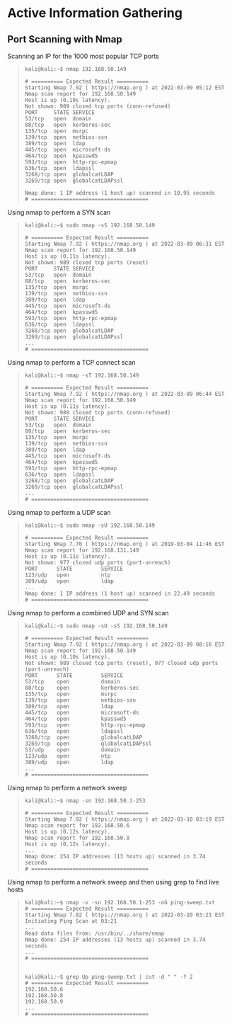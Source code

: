 # Active Information Gathering

## Port Scanning with Nmap

Scanning an IP for the 1000 most popular TCP ports
>``` shell
>kali@kali:~$ nmap 192.168.50.149
>
># ========== Expected Result ==========
>Starting Nmap 7.92 ( https://nmap.org ) at 2022-03-09 05:12 EST
>Nmap scan report for 192.168.50.149
>Host is up (0.10s latency).
>Not shown: 989 closed tcp ports (conn-refused)
>PORT     STATE SERVICE
>53/tcp   open  domain
>88/tcp   open  kerberos-sec
>135/tcp  open  msrpc
>139/tcp  open  netbios-ssn
>389/tcp  open  ldap
>445/tcp  open  microsoft-ds
>464/tcp  open  kpasswd5
>593/tcp  open  http-rpc-epmap
>636/tcp  open  ldapssl
>3268/tcp open  globalcatLDAP
>3269/tcp open  globalcatLDAPssl
>
>Nmap done: 1 IP address (1 host up) scanned in 10.95 seconds
># =====================================
>```

Using nmap to perform a SYN scan
>``` shell
>kali@kali:~$ sudo nmap -sS 192.168.50.149
>
># ========== Expected Result ==========
>Starting Nmap 7.92 ( https://nmap.org ) at 2022-03-09 06:31 EST
>Nmap scan report for 192.168.50.149
>Host is up (0.11s latency).
>Not shown: 989 closed tcp ports (reset)
>PORT     STATE SERVICE
>53/tcp   open  domain
>88/tcp   open  kerberos-sec
>135/tcp  open  msrpc
>139/tcp  open  netbios-ssn
>389/tcp  open  ldap
>445/tcp  open  microsoft-ds
>464/tcp  open  kpasswd5
>593/tcp  open  http-rpc-epmap
>636/tcp  open  ldapssl
>3268/tcp open  globalcatLDAP
>3269/tcp open  globalcatLDAPssl
>...
># =====================================
>```

Using nmap to perform a TCP connect scan
>``` shell
>kali@kali:~$ nmap -sT 192.168.50.149
>
># ========== Expected Result ==========
>Starting Nmap 7.92 ( https://nmap.org ) at 2022-03-09 06:44 EST
>Nmap scan report for 192.168.50.149
>Host is up (0.11s latency).
>Not shown: 989 closed tcp ports (conn-refused)
>PORT     STATE SERVICE
>53/tcp   open  domain
>88/tcp   open  kerberos-sec
>135/tcp  open  msrpc
>139/tcp  open  netbios-ssn
>389/tcp  open  ldap
>445/tcp  open  microsoft-ds
>464/tcp  open  kpasswd5
>593/tcp  open  http-rpc-epmap
>636/tcp  open  ldapssl
>3268/tcp open  globalcatLDAP
>3269/tcp open  globalcatLDAPssl
>...
># =====================================
>```

Using nmap to perform a UDP scan
>``` shell
>kali@kali:~$ sudo nmap -sU 192.168.50.149
>
># ========== Expected Result ==========
>Starting Nmap 7.70 ( https://nmap.org ) at 2019-03-04 11:46 EST
>Nmap scan report for 192.168.131.149
>Host is up (0.11s latency).
>Not shown: 977 closed udp ports (port-unreach)
>PORT      STATE         SERVICE
>123/udp   open          ntp
>389/udp   open          ldap
>...
>Nmap done: 1 IP address (1 host up) scanned in 22.49 seconds
># =====================================
>```

Using nmap to perform a combined UDP and SYN scan
>``` shell
>kali@kali:~$ sudo nmap -sU -sS 192.168.50.149
>
># ========== Expected Result ==========
>Starting Nmap 7.92 ( https://nmap.org ) at 2022-03-09 08:16 EST
>Nmap scan report for 192.168.50.149
>Host is up (0.10s latency).
>Not shown: 989 closed tcp ports (reset), 977 closed udp ports (port-unreach)
>PORT      STATE         SERVICE
>53/tcp    open          domain
>88/tcp    open          kerberos-sec
>135/tcp   open          msrpc
>139/tcp   open          netbios-ssn
>389/tcp   open          ldap
>445/tcp   open          microsoft-ds
>464/tcp   open          kpasswd5
>593/tcp   open          http-rpc-epmap
>636/tcp   open          ldapssl
>3268/tcp  open          globalcatLDAP
>3269/tcp  open          globalcatLDAPssl
>53/udp    open          domain
>123/udp   open          ntp
>389/udp   open          ldap
>...
># =====================================
>```

Using nmap to perform a network sweep
>``` shell
>kali@kali:~$ nmap -sn 192.168.50.1-253
>
># ========== Expected Result ==========
>Starting Nmap 7.92 ( https://nmap.org ) at 2022-03-10 03:19 EST
>Nmap scan report for 192.168.50.6
>Host is up (0.12s latency).
>Nmap scan report for 192.168.50.8
>Host is up (0.12s latency).
>...
>Nmap done: 254 IP addresses (13 hosts up) scanned in 3.74 seconds
># =====================================
>```

Using nmap to perform a network sweep and then using grep to find live hosts
>``` shell
>kali@kali:~$ nmap -v -sn 192.168.50.1-253 -oG ping-sweep.txt
># ========== Expected Result ==========
>Starting Nmap 7.92 ( https://nmap.org ) at 2022-03-10 03:21 EST
>Initiating Ping Scan at 03:21
>...
>Read data files from: /usr/bin/../share/nmap
>Nmap done: 254 IP addresses (13 hosts up) scanned in 3.74 seconds
>...
># =====================================
>
>
>kali@kali:~$ grep Up ping-sweep.txt | cut -d " " -f 2
># ========== Expected Result ==========
>192.168.50.6
>192.168.50.8
>192.168.50.9
>...
># =====================================
>```
